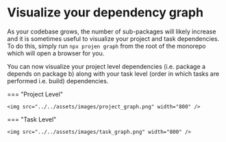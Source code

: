 # Visualize your dependency graph

As your codebase grows, the number of sub-packages will likely increase and it is sometimes useful to visualize your project and task dependencies. To do this, simply run `npx projen graph` from the root of the monorepo which will open a browser for you.

You can now visualize your project level dependencies (i.e. package a depends on package b) along with your task level (order in which tasks are performed i.e. build) dependencies.

=== "Project Level"

    <img src="../../assets/images/project_graph.png" width="800" />

=== "Task Level"

    <img src="../../assets/images/task_graph.png" width="800" />
